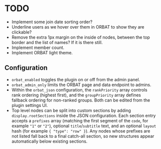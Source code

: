 # TODO
- Implement some join date sorting order?
- Underline users as we hover over them in ORBAT to show they are clickable?
- Remove the extra 1px margin on the inside of nodes, between the top border and the list of names? If it is there still.
- Implement member count.
- Implement ORBAT light theme.

## Configuration
- `orbat_enabled` toggles the plugin on or off from the admin panel.
- `orbat_admin_only` limits the ORBAT page and data endpoint to admins.
- Within the `orbat_json` configuration, the `rankPriority` array controls rank ordering (highest first), and the `groupPriority` array defines fallback ordering for non-ranked groups. Both can be edited from the plugin settings UI.
- Top level nodes can be split into custom sections by adding `display.rootSections` inside the JSON configuration. Each section entry accepts a `prefixes` array (matching the first segment of the `code`, for example `"1"` or `"2"`), optional `title`/`subtitle` text, and an optional `layout` hash (for example `{ "type": "row" }`). Any nodes whose prefixes are not listed fall back to a final catch-all section, so new structures appear automatically below existing sections.
